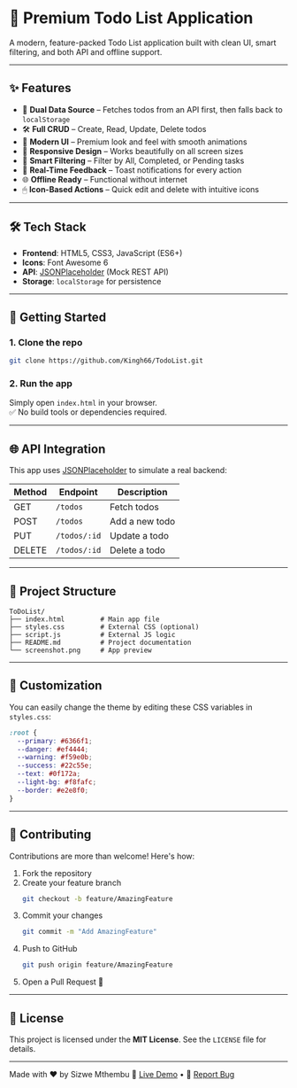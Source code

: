 # 🌟 Premium Todo List Application


A modern, feature-packed Todo List application built with clean UI, smart filtering, and both API and offline support.

---

## ✨ Features

- 🔄 **Dual Data Source** – Fetches todos from an API first, then falls back to `localStorage`
- 🛠 **Full CRUD** – Create, Read, Update, Delete todos
- 🎨 **Modern UI** – Premium look and feel with smooth animations
- 📱 **Responsive Design** – Works beautifully on all screen sizes
- 🧠 **Smart Filtering** – Filter by All, Completed, or Pending tasks
- 🚀 **Real-Time Feedback** – Toast notifications for every action
- 🌐 **Offline Ready** – Functional without internet
- 🖱 **Icon-Based Actions** – Quick edit and delete with intuitive icons

---

## 🛠 Tech Stack

- **Frontend**: HTML5, CSS3, JavaScript (ES6+)
- **Icons**: Font Awesome 6
- **API**: [JSONPlaceholder](https://jsonplaceholder.typicode.com/) (Mock REST API)
- **Storage**: `localStorage` for persistence

---

## 🚀 Getting Started

### 1. Clone the repo
```bash
git clone https://github.com/Kingh66/TodoList.git
```

### 2. Run the app  
Simply open `index.html` in your browser.  
✅ No build tools or dependencies required.

---

## 🌐 API Integration

This app uses [JSONPlaceholder](https://jsonplaceholder.typicode.com/) to simulate a real backend:

| Method | Endpoint           | Description         |
|--------|--------------------|---------------------|
| GET    | `/todos`           | Fetch todos         |
| POST   | `/todos`           | Add a new todo      |
| PUT    | `/todos/:id`       | Update a todo       |
| DELETE | `/todos/:id`       | Delete a todo       |

---

## 📁 Project Structure

```
ToDoList/
├── index.html         # Main app file
├── styles.css         # External CSS (optional)
├── script.js          # External JS logic
├── README.md          # Project documentation
└── screenshot.png     # App preview
```

---

## 🎨 Customization

You can easily change the theme by editing these CSS variables in `styles.css`:

```css
:root {
  --primary: #6366f1;
  --danger: #ef4444;
  --warning: #f59e0b;
  --success: #22c55e;
  --text: #0f172a;
  --light-bg: #f8fafc;
  --border: #e2e8f0;
}
```

---

## 🤝 Contributing

Contributions are more than welcome! Here's how:

1. Fork the repository  
2. Create your feature branch  
   ```bash
   git checkout -b feature/AmazingFeature
   ```
3. Commit your changes  
   ```bash
   git commit -m "Add AmazingFeature"
   ```
4. Push to GitHub  
   ```bash
   git push origin feature/AmazingFeature
   ```
5. Open a Pull Request 🎉

---

## 📄 License

This project is licensed under the **MIT License**. See the `LICENSE` file for details.

---

Made with ❤️ by Sizwe Mthembu 
🔗 [Live Demo](#) • 🐞 [Report Bug](https://portfolio-vo6v.onrender.com/)

